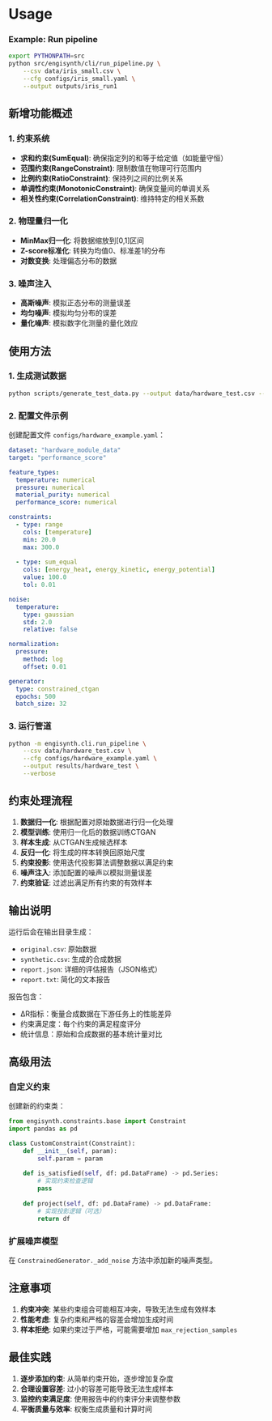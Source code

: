 
# Usage
### Example: Run pipeline

```bash
export PYTHONPATH=src
python src/engisynth/cli/run_pipeline.py \
    --csv data/iris_small.csv \
    --cfg configs/iris_small.yaml \
    --output outputs/iris_run1
```




## 新增功能概述


### 1. 约束系统
- **求和约束(SumEqual)**: 确保指定列的和等于给定值（如能量守恒）
- **范围约束(RangeConstraint)**: 限制数值在物理可行范围内
- **比例约束(RatioConstraint)**: 保持列之间的比例关系
- **单调性约束(MonotonicConstraint)**: 确保变量间的单调关系
- **相关性约束(CorrelationConstraint)**: 维持特定的相关系数

### 2. 物理量归一化
- **MinMax归一化**: 将数据缩放到[0,1]区间
- **Z-score标准化**: 转换为均值0、标准差1的分布
- **对数变换**: 处理偏态分布的数据

### 3. 噪声注入
- **高斯噪声**: 模拟正态分布的测量误差
- **均匀噪声**: 模拟均匀分布的误差
- **量化噪声**: 模拟数字化测量的量化效应

## 使用方法

### 1. 生成测试数据

```bash
python scripts/generate_test_data.py --output data/hardware_test.csv --samples 200
```

### 2. 配置文件示例

创建配置文件 `configs/hardware_example.yaml`：

```yaml
dataset: "hardware_module_data"
target: "performance_score"

feature_types:
  temperature: numerical
  pressure: numerical
  material_purity: numerical
  performance_score: numerical

constraints:
  - type: range
    cols: [temperature]
    min: 20.0
    max: 300.0
  
  - type: sum_equal
    cols: [energy_heat, energy_kinetic, energy_potential]
    value: 100.0
    tol: 0.01

noise:
  temperature:
    type: gaussian
    std: 2.0
    relative: false

normalization:
  pressure:
    method: log
    offset: 0.01

generator:
  type: constrained_ctgan
  epochs: 500
  batch_size: 32
```

### 3. 运行管道

```bash
python -m engisynth.cli.run_pipeline \
    --csv data/hardware_test.csv \
    --cfg configs/hardware_example.yaml \
    --output results/hardware_test \
    --verbose
```

## 约束处理流程

1. **数据归一化**: 根据配置对原始数据进行归一化处理
2. **模型训练**: 使用归一化后的数据训练CTGAN
3. **样本生成**: 从CTGAN生成候选样本
4. **反归一化**: 将生成的样本转换回原始尺度
5. **约束投影**: 使用迭代投影算法调整数据以满足约束
6. **噪声注入**: 添加配置的噪声以模拟测量误差
7. **约束验证**: 过滤出满足所有约束的有效样本

## 输出说明

运行后会在输出目录生成：

- `original.csv`: 原始数据
- `synthetic.csv`: 生成的合成数据
- `report.json`: 详细的评估报告（JSON格式）
- `report.txt`: 简化的文本报告

报告包含：
- ΔR指标：衡量合成数据在下游任务上的性能差异
- 约束满足度：每个约束的满足程度评分
- 统计信息：原始和合成数据的基本统计量对比

## 高级用法

### 自定义约束

创建新的约束类：

```python
from engisynth.constraints.base import Constraint
import pandas as pd

class CustomConstraint(Constraint):
    def __init__(self, param):
        self.param = param
    
    def is_satisfied(self, df: pd.DataFrame) -> pd.Series:
        # 实现约束检查逻辑
        pass
    
    def project(self, df: pd.DataFrame) -> pd.DataFrame:
        # 实现投影逻辑（可选）
        return df
```

### 扩展噪声模型

在 `ConstrainedGenerator._add_noise` 方法中添加新的噪声类型。

## 注意事项

1. **约束冲突**: 某些约束组合可能相互冲突，导致无法生成有效样本
2. **性能考虑**: 复杂约束和严格的容差会增加生成时间
3. **样本拒绝**: 如果约束过于严格，可能需要增加 `max_rejection_samples`

## 最佳实践

1. **逐步添加约束**: 从简单约束开始，逐步增加复杂度
2. **合理设置容差**: 过小的容差可能导致无法生成样本
3. **监控约束满足度**: 使用报告中的约束评分来调整参数
4. **平衡质量与效率**: 权衡生成质量和计算时间